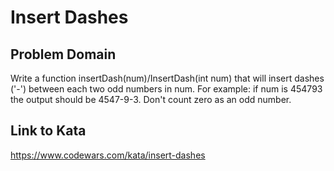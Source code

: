 # Insert Dashes

## Problem Domain
Write a function insertDash(num)/InsertDash(int num) that will insert dashes ('-') between each two odd numbers in num. For example: if num is 454793 the output should be 4547-9-3. Don't count zero as an odd number.

## Link to Kata
https://www.codewars.com/kata/insert-dashes